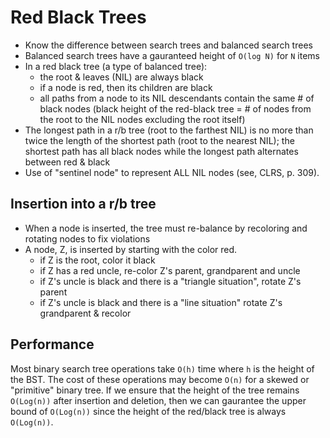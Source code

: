 # Red Black Trees

- Know the difference between search trees and balanced search trees
- Balanced search trees have a gauranteed height of `O(log N)` for `N` items
- In a red black tree (a type of balanced tree):
  - the root & leaves (NIL) are always black
  - if a node is red, then its children are black
  - all paths from a node to its NIL descendants contain the same # of black nodes (black height of the red-black tree = # of nodes from the root to the NIL nodes excluding the root itself)
- The longest path in a r/b tree (root to the farthest NIL) is no more than twice the length of the shortest path (root to the nearest NIL); the shortest path has all black nodes while the longest path alternates between red & black
- Use of "sentinel node" to represent ALL NIL nodes (see, CLRS, p. 309).

## Insertion into a r/b tree

- When a node is inserted, the tree must re-balance by recoloring and rotating nodes to fix violations
- A node, Z, is inserted by starting with the color red.
  - if Z is the root, color it black
  - if Z has a red uncle, re-color Z's parent, grandparent and uncle
  - if Z's uncle is black and there is a "triangle situation", rotate Z's parent
  - if Z's uncle is black and there is a "line situation" rotate Z's grandparent & recolor

## Performance
Most binary search tree operations take `O(h)` time where `h` is the height of the BST.
The cost of these operations may become `O(n)` for a skewed or "primitive" binary tree.
If we ensure that the height of the tree remains `O(Log(n))` after insertion and deletion, 
then we can gaurantee the upper bound of `O(Log(n))` since the height of the red/black
tree is always `O(Log(n))`.
